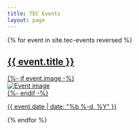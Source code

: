 ```yaml
---
title: TEC Events
layout: page
---
```

<div class="events-list">
    {% for event in site.tec-events reversed %}
    <div class="event-item">
        <a href="{{ event.url }}">
            <h2 class="event-title">{{ event.title }}</h2>
            {%- if event.image -%}
            <div class="event-image">
                <img src="{{ event.image }}" alt="Event image">
            </div>
            {%- endif -%}
            <div class="event-info">
                <p class="date">{{ event.date | date: "%b %-d, %Y" }}</p>
            </div>
        </a>
    </div>
    {% endfor %}
</div>
